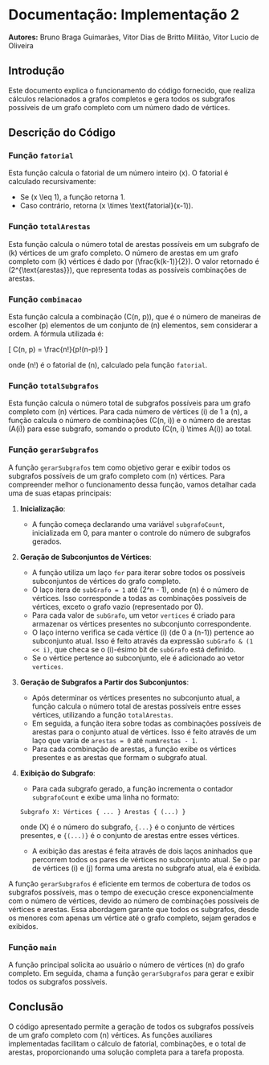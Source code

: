 # Documentação: Implementação 2

**Autores:** Bruno Braga Guimarães, Vitor Dias de Britto Militão, Vitor Lucio de Oliveira  

## Introdução

Este documento explica o funcionamento do código fornecido, que realiza cálculos relacionados a grafos completos e gera todos os subgrafos possíveis de um grafo completo com um número dado de vértices.

## Descrição do Código

### Função `fatorial`

Esta função calcula o fatorial de um número inteiro \(x\). O fatorial é calculado recursivamente:

- Se \(x \leq 1\), a função retorna 1.
- Caso contrário, retorna \(x \times \text{fatorial}(x-1)\).

### Função `totalArestas`

Esta função calcula o número total de arestas possíveis em um subgrafo de \(k\) vértices de um grafo completo. O número de arestas em um grafo completo com \(k\) vértices é dado por \(\frac{k(k-1)}{2}\). O valor retornado é \(2^{\text{arestas}}\), que representa todas as possíveis combinações de arestas.

### Função `combinacao`

Esta função calcula a combinação \(C(n, p)\), que é o número de maneiras de escolher \(p\) elementos de um conjunto de \(n\) elementos, sem considerar a ordem. A fórmula utilizada é:

\[
C(n, p) = \frac{n!}{p!(n-p)!}
\]

onde \(n!\) é o fatorial de \(n\), calculado pela função `fatorial`.

### Função `totalSubgrafos`

Esta função calcula o número total de subgrafos possíveis para um grafo completo com \(n\) vértices. Para cada número de vértices \(i\) de 1 a \(n\), a função calcula o número de combinações \(C(n, i)\) e o número de arestas \(A(i)\) para esse subgrafo, somando o produto \(C(n, i) \times A(i)\) ao total.

### Função `gerarSubgrafos`

A função `gerarSubgrafos` tem como objetivo gerar e exibir todos os subgrafos possíveis de um grafo completo com \(n\) vértices. Para compreender melhor o funcionamento dessa função, vamos detalhar cada uma de suas etapas principais:

1. **Inicialização**:
    - A função começa declarando uma variável `subgrafoCount`, inicializada em 0, para manter o controle do número de subgrafos gerados.

2. **Geração de Subconjuntos de Vértices**:
    - A função utiliza um laço `for` para iterar sobre todos os possíveis subconjuntos de vértices do grafo completo.
    - O laço itera de `subGrafo = 1` até \(2^n - 1\), onde \(n\) é o número de vértices. Isso corresponde a todas as combinações possíveis de vértices, exceto o grafo vazio (representado por 0).
    - Para cada valor de `subGrafo`, um vetor `vertices` é criado para armazenar os vértices presentes no subconjunto correspondente.
    - O laço interno verifica se cada vértice \(i\) (de 0 a \(n-1\)) pertence ao subconjunto atual. Isso é feito através da expressão `subGrafo & (1 << i)`, que checa se o \(i\)-ésimo bit de `subGrafo` está definido.
    - Se o vértice pertence ao subconjunto, ele é adicionado ao vetor `vertices`.

3. **Geração de Subgrafos a Partir dos Subconjuntos**:
    - Após determinar os vértices presentes no subconjunto atual, a função calcula o número total de arestas possíveis entre esses vértices, utilizando a função `totalArestas`.
    - Em seguida, a função itera sobre todas as combinações possíveis de arestas para o conjunto atual de vértices. Isso é feito através de um laço que varia de `arestas = 0` até `numArestas - 1`.
    - Para cada combinação de arestas, a função exibe os vértices presentes e as arestas que formam o subgrafo atual.

4. **Exibição do Subgrafo**:
    - Para cada subgrafo gerado, a função incrementa o contador `subgrafoCount` e exibe uma linha no formato:

    ```
    Subgrafo X: Vértices { ... } Arestas { (...) }
    ```

    onde \(X\) é o número do subgrafo, `{...}` é o conjunto de vértices presentes, e `{(...)}` é o conjunto de arestas entre esses vértices.
    - A exibição das arestas é feita através de dois laços aninhados que percorrem todos os pares de vértices no subconjunto atual. Se o par de vértices \(i\) e \(j\) forma uma aresta no subgrafo atual, ela é exibida.

A função `gerarSubgrafos` é eficiente em termos de cobertura de todos os subgrafos possíveis, mas o tempo de execução cresce exponencialmente com o número de vértices, devido ao número de combinações possíveis de vértices e arestas. Essa abordagem garante que todos os subgrafos, desde os menores com apenas um vértice até o grafo completo, sejam gerados e exibidos.

### Função `main`

A função principal solicita ao usuário o número de vértices \(n\) do grafo completo. Em seguida, chama a função `gerarSubgrafos` para gerar e exibir todos os subgrafos possíveis.

## Conclusão

O código apresentado permite a geração de todos os subgrafos possíveis de um grafo completo com \(n\) vértices. As funções auxiliares implementadas facilitam o cálculo de fatorial, combinações, e o total de arestas, proporcionando uma solução completa para a tarefa proposta.
